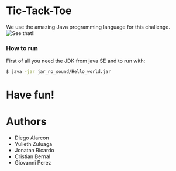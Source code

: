 # Tic-Tack-Toe

We use the amazing Java programming language for this challenge.
![See that!!](https://i.ibb.co/H7yCBPT/Screenshot-from-2020-05-08-22-27-59.png)

### How to run

First of all you need the JDK from java SE and to run with:
```sh
$ java -jar jar_no_sound/Hello_world.jar
```
# Have fun!

# Authors
- Diego Alarcon
- Yulieth Zuluaga
- Jonatan Ricardo
- Cristian Bernal
- Giovanni Perez
